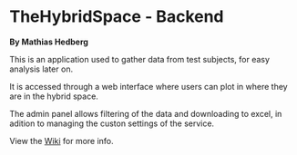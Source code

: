# TheHybridSpace - Backend
**By Mathias Hedberg**

This is an application used to gather data from test subjects, for easy analysis later on.

It is accessed through a web interface where users can plot in where they are in the hybrid space.

The admin panel allows filtering of the data and downloading to excel, in adition to managing the custon settings of the service.

View the [Wiki](https://github.com/metrafonic/TheHybridSpace/wiki) for more info.
